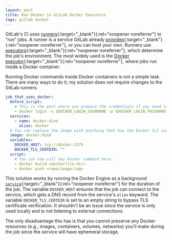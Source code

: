 ```yaml
---
layout: post
title: Run Docker in GitLab Docker Executors
tags: gitlab docker
---
```


GitLab's CI uses [runners](https://docs.gitlab.com/runner/){:target="_blank"}{:rel="noopener noreferrer"} to "run" jobs.
A runner is a service GitLab already [provides](https://docs.gitlab.com/ee/ci/runners/index.html){:target="_blank"}{:rel="noopener noreferrer"}, or you can
host your own. Runners use [executors](https://docs.gitlab.com/runner/#executors){:target="_blank"}{:rel="noopener noreferrer"}, which determine the job's environment.
The most widely used is the [Docker executor](https://docs.gitlab.com/runner/executors/docker.html){:target="_blank"}{:rel="noopener noreferrer"}, where jobs run
inside a Docker container.

Running Docker commands inside Docker containers is not a simple task. There are many ways to do it; my solution
does not require changes to the GitLab runners.

```yaml
job_that_uses_docker:
  before_script:
    # This is the part where you prepare the credentials if you need to push or pull from a private image registry.
    - docker login -u $DOCKER_LOGIN_USERNAME -p $DOCKER_LOGIN_PASSWORD $DOCKER_REGISTRY
  services:
    - name: docker:dind
      alias: docker
  # You can replace the image with anything that has the Docker CLI installed.
  image: docker:dind
  variables:
    DOCKER_HOST: tcp://docker:2375
    DOCKER_TLS_CERTDIR: ""
  script:
    # You can now call any Docker command here.
    - docker build <dockerfile-dir>
    - docker push <repo/image:tag>
```

This solution works by running the Docker Engine as a background [`service`](https://docs.gitlab.com/ee/ci/yaml/#services){:target="_blank"}{:rel="noopener noreferrer"}
for the duration of the job. The variable `DOCKER_HOST` ensures that the job can connect to the service, which gets a
DNS record from the service's `alias` keyword. The variable `DOCKER_TLS_CERTDIR` is set to an empty string to bypass
TLS certificate verification. It shouldn't be an issue since the service is only used locally and is not listening to
external connections.

The only disadvantage this has is that you cannot preserve any Docker resources
(e.g., images, containers, volumes, networks) you'll make during the job since the service will have ephemeral storage.

